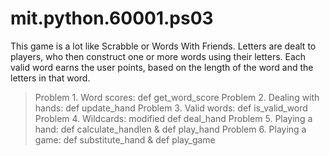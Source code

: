 # mit.python.60001.ps03

This game is a lot like Scrabble or Words With Friends. Letters are dealt to players, who then construct one or more words using their letters. Each valid word earns the user points, based on the length of the word and the letters in that word.

> Problem 1. Word scores: def get_word_score
> Problem 2. Dealing with hands: def update_hand
> Problem 3. Valid words: def is_valid_word
> Problem 4. Wildcards: modified def deal_hand
> Problem 5. Playing a hand: def calculate_handlen & def play_hand
> Problem 6. Playing a game: def substitute_hand & def play_game
